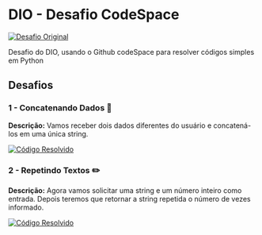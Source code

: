 # DIO - Desafio CodeSpace

[![Desafio Original](https://img.shields.io/badge/DesafioOriginal-%23007bff.svg)](https://github.com/alinealien/resolvendo-codigos-py-copilot)

Desafio do DIO, usando o Github codeSpace para resolver códigos simples em Python

## Desafios

### 1 - Concatenando Dados 🐾
**Descrição:** Vamos receber dois dados diferentes do usuário e concatená-los em uma única string.

[![Código Resolvido](https://img.shields.io/badge/Código_Resolvido-Concatenando_Dados-blue)](https://github.com/michelleGomes85/dio-codespaces-challenge/blob/main/concatenate_data.py)

### 2 - Repetindo Textos ✏️
**Descrição:** Agora vamos solicitar uma string e um número inteiro como entrada. Depois teremos que retornar a string repetida o número de vezes informado.

[![Código Resolvido](https://img.shields.io/badge/Código_Resolvido-Repetindo_Textos-blue)](https://github.com/michelleGomes85/dio-codespaces-challenge/blob/main/repeat_text.py)
